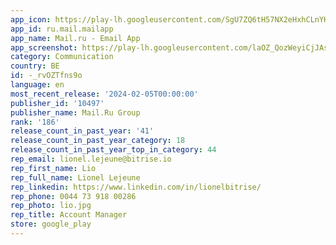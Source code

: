 ```yaml
---
app_icon: https://play-lh.googleusercontent.com/SgU7ZQ6tH57NX2eHxhCLnYHE_W49Dqz7bkqvHPuQ4JjDQqdizTMzKkTWlFqW6Au1Czg
app_id: ru.mail.mailapp
app_name: Mail.ru - Email App
app_screenshot: https://play-lh.googleusercontent.com/laOZ_QozWeyiCjJAsZEhe2nLnbpMo-u0HRODyxdpaeTREoT1R4yulBcw1QFHq-zROJbG
category: Communication
country: BE
id: -_rvOZTfns9o
language: en
most_recent_release: '2024-02-05T00:00:00'
publisher_id: '10497'
publisher_name: Mail.Ru Group
rank: '186'
release_count_in_past_year: '41'
release_count_in_past_year_category: 18
release_count_in_past_year_top_in_category: 44
rep_email: lionel.lejeune@bitrise.io
rep_first_name: Lio
rep_full_name: Lionel Lejeune
rep_linkedin: https://www.linkedin.com/in/lionelbitrise/
rep_phone: 0044 73 918 00286
rep_photo: lio.jpg
rep_title: Account Manager
store: google_play
---
```

